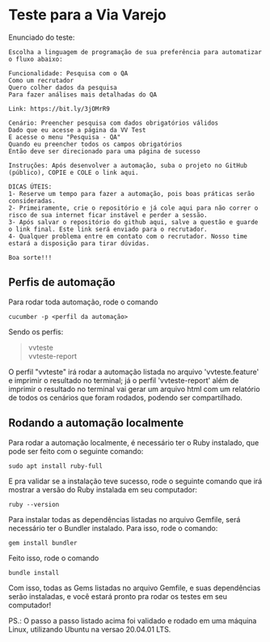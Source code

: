 # Teste para a Via Varejo

Enunciado do teste: 
```
Escolha a linguagem de programação de sua preferência para automatizar o fluxo abaixo:  

Funcionalidade: Pesquisa com o QA 
Como um recrutador
Quero colher dados da pesquisa 
Para fazer análises mais detalhadas do QA
 
Link: https://bit.ly/3jOMrR9
 
Cenário: Preencher pesquisa com dados obrigatórios válidos
Dado que eu acesse a página da VV Test
E acesse o menu "Pesquisa - QA"
Quando eu preencher todos os campos obrigatórios 
Então deve ser direcionado para uma página de sucesso

Instruções: Após desenvolver a automação, suba o projeto no GitHub (público), COPIE e COLE o link aqui.

DICAS ÚTEIS:
1- Reserve um tempo para fazer a automação, pois boas práticas serão consideradas.
2- Primeiramente, crie o repositório e já cole aqui para não correr o risco de sua internet ficar instável e perder a sessão.
3- Após salvar o repositório do github aqui, salve a questão e guarde o link final. Este link será enviado para o recrutador.
4- Qualquer problema entre em contato com o recrutador. Nosso time estará a disposição para tirar dúvidas.

Boa sorte!!!
```

## Perfis de automação

Para rodar toda automação, rode o comando 

```shell
cucumber -p <perfil da automação>
```
Sendo os perfis:

>vvteste  
>vvteste-report  

O perfil "vvteste" irá rodar a automação listada no arquivo 'vvteste.feature' e imprimir o resultado no terminal; já o perfil 'vvteste-report' além de imprimir o resultado no terminal vai gerar um arquivo html com um relatório de todos os cenários que foram rodados, podendo ser compartilhado.

## Rodando a automação localmente

Para rodar a automação localmente, é necessário ter o Ruby instalado, que pode ser feito com o seguinte comando:

```shell
sudo apt install ruby-full
```
E pra validar se a instalação teve sucesso, rode o seguinte comando que irá mostrar a versão do Ruby instalada em seu computador:

```shell
ruby --version
```
Para instalar todas as dependências listadas no arquivo Gemfile, será necessário ter o Bundler instalado. Para isso, rode o comando:

```shell
gem install bundler
```
Feito isso, rode o comando 
```shell
bundle install
```

Com isso, todas as Gems listadas no arquivo Gemfile, e suas dependências serão instaladas, e você estará pronto pra rodar os testes em seu computador!

PS.: O passo a passo listado acima foi validado e rodado em uma máquina Linux, utilizando Ubuntu na versao 20.04.01 LTS.
